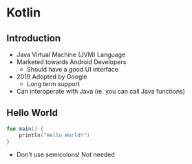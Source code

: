 # Kotlin 

## Introduction

- Java Virtual Machine (JVM) Language
- Marketed towards Android Developers 
  - Should have a good UI interface
- 2019 Adopted by Google
  - Long term support
- Can interoperate with Java (ie. you can call Java functions)

## Hello World

```kotlin
fun main() {
    println("Hello World!")
}
```

- Don't use semicolons! Not needed